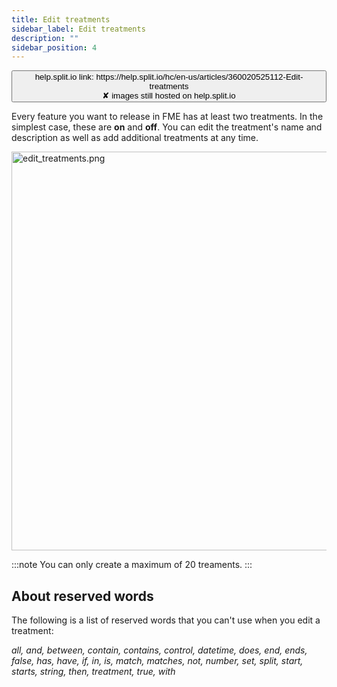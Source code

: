 ```yaml
---
title: Edit treatments
sidebar_label: Edit treatments
description: ""
sidebar_position: 4
---
```


<p>
  <button style={{borderRadius:'8px', border:'1px', fontFamily:'Courier New', fontWeight:'800', textAlign:'left'}}> help.split.io link: https://help.split.io/hc/en-us/articles/360020525112-Edit-treatments <br /> ✘ images still hosted on help.split.io </button>
</p>

Every feature you want to release in FME has at least two treatments. In the simplest case, these are **on** and **off**. You can edit the treatment's name and description as well as add additional treatments at any time. 

 <p>
  <img src="https://help.split.io/hc/article_attachments/30744395568525" alt="edit_treatments.png" width="638" />
</p>

:::note
You can only create a maximum of 20 treaments.
:::

## About reserved words

The following is a list of reserved words that you can't use when you edit a treatment:

 _all, and, between, contain, contains, control, datetime, does, end, ends, false, has, have, if, in, is, match, matches, not, number, set, split, start, starts, string, then, treatment, true, with_

